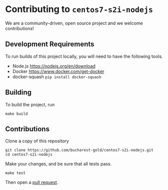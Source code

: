 # Contributing to `centos7-s2i-nodejs`

We are a community-driven, open source project and we welcome
contributions!

## Development Requirements

To run builds of this project locally, you will need to have the
following tools.

* Node.js https://nodejs.org/en/download
* Docker https://www.docker.com/get-docker
* docker-squash `pip install docker-squash`

## Building

To build the project, run

```
make build
```

## Contributions

Clone a copy of this repository

```
git clone https://github.com/bucharest-gold/centos7-s2i-nodejs.git
cd centos7-s2i-nodejs
```

Make your changes, and be sure that all tests pass.

```
make test
```

Then open a [pull request](https://github.com/bucharest-gold/centos7-s2i-nodejs/compare).

